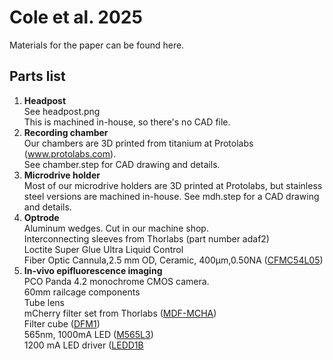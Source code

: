 # Cole et al. 2025
Materials for the paper can be found here. 

## Parts list
1. **Headpost** \
   See headpost.png \
   This is machined in-house, so there's no CAD file.
3. **Recording chamber** \
   Our chambers are 3D printed from titanium at Protolabs (www.protolabs.com). \
   See chamber.step for CAD drawing and details. 
4. **Microdrive holder** \
   Most of our microdrive holders are 3D printed at Protolabs, but stainless steel versions are machined in-house. See mdh.step for a CAD drawing and details.
5. **Optrode** \
   Aluminum wedges. Cut in our machine shop. \
   Interconnecting sleeves from Thorlabs (part number adaf2) \
   Loctite Super Glue Ultra Liquid Control \
   Fiber Optic Cannula,2.5 mm OD, Ceramic, 400µm,0.50NA ([CFMC54L05](https://www.thorlabs.com/search/thorsearch.cfm?search=CFMC54L05))     
7. **In-vivo epifluorescence imaging** \
   PCO Panda 4.2 monochrome CMOS camera. \
   60mm railcage components \
   Tube lens \
   mCherry filter set from Thorlabs ([MDF-MCHA](https://www.thorlabs.com/thorproduct.cfm?partnumber=MDF-MCHA)) \
   Filter cube ([DFM1](https://www.thorlabs.com/thorproduct.cfm?partnumber=DFM1)) \
   565nm, 1000mA LED ([M565L3](https://www.thorlabs.com/thorproduct.cfm?partnumber=M565L3)) \
   1200 mA LED driver ([LEDD1B](https://www.thorlabs.com/newgrouppage9.cfm?objectgroup_id=2616&pn=LEDD1B) 
   
   
   
   
   
